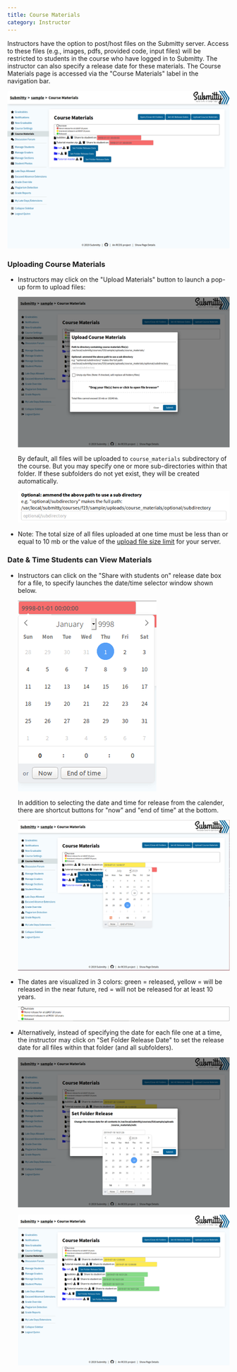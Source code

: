 ```yaml
---
title: Course Materials
category: Instructor
---
```


Instructors have the option to post/host files on the Submitty server.
Access to these files (e.g., images, pdfs, provided code, input files)
will be restricted to students in the course who have logged in to
Submitty.  The instructor can also specify a release date for these
materials.  The Course Materials page is accessed via the "Course
Materials" label in the navigation bar.

![](/images/course_materials_overview.png)


### Uploading Course Materials

* Instructors may click on the "Upload Materials" button to launch a
    pop-up form to upload files:
      
    ![](/images/course_materials_upload_form_v3.png)
      
    By default, all files will be uploaded to `course_materials`
    subdirectory of the course.  But you may specify one or more
    sub-directories within that folder.  If these subfolders do not
    yet exist, they will be created automatically.

    ![](/images/course_materials_option_subdir.png)  

* Note: The total size of all files uploaded at one time must be less
  than or equal to 10 mb or the value of the
  [upload file size limit](/sysadmin/system_customization#allowing-large-student-file-upload-submissions)
  for your server.



### Date & Time Students can View Materials

* Instructors can click on the "Share with students on" release date
    box for a file, to specify launches the date/time selector window
    shown below.

    ![](/images/DatepickerClose.png)

    In addition to selecting the date and time for release from the
    calender, there are shortcut buttons for "now" and "end of time"
    at the bottom.
        
    ![](/images/DatepickerSingleSoon.png)
    
* The dates are visualized in 3 colors: green = released, yellow =
    will be released in the near future, red = will not be
    released for at least 10 years.
    
    ![](/images/course_materials_legend.png)



* Alternatively, instead of specifying the date for each file one at
    a time, the instructor may click on "Set Folder Release Date" to
    set the release date for all files within that folder (and all
    subfolders).

    ![](/images/course_materials_set_individual_now.png)

    ![](/images/course_materials_individual_folder_done.png)



